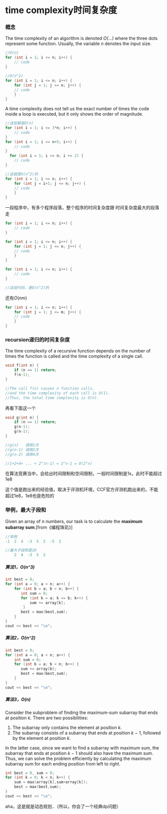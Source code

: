 # time complexity时间复杂度

### 概念

The time complexity of an algorithm is denoted *O(...)* where the three dots represent some function. Usually, the variable *n* denotes the input size.

```cpp
//O(n)
for (int i = 1; i <= n; i++) {
    // code
}
```

```cpp
//O(n^2)
for (int i = 1; i <= n; i++) {
    for (int j = 1; j <= n; j++) {
	// code
	} 
}
```

A time complexity does not tell us the exact number of times the code inside a loop is executed, but it only shows the order of magnitude.

```cpp
//这些都是O(n)
for (int i = 1; i <= 3*n; i++) {
    // code
}
for (int i = 1; i <= n+5; i++) {
    // code
}
  for (int i = 1; i <= n; i += 2) {
    // code
}
```

```cpp
//这就是O(n^2)的
for (int i = 1; i <= n; i++) {
    for (int j = i+1; j <= n; j++) {
	// code
	} 
}
```

一段程序中，有多个程序段落，整个程序的时间复杂度跟 时间复杂度最大的段落走

```cpp
for (int i = 1; i <= n; i++) {
    // code
}

for (int i = 1; i <= n; i++) {
    for (int j = 1; j <= n; j++) {
	// code
	}
}

for (int i = 1; i <= n; i++) {
    // code
}

//这段代码，是O(n^2)的
```

还有$O(nm)$

```cpp
for (int i = 1; i <= n; i++) {
    for (int j = 1; j <= m; j++) {
	// code
	} 
}
```

### recursion递归的时间复杂度

The time complexity of a recursive function depends on the number of times the function is called and the time complexity of a single call.

```cpp
void f(int n) {
    if (n == 1) return;
    f(n-1);
}

//The call f(n) causes n function calls, 
//and the time complexity of each call is O(1).
//Thus, the total time complexity is O(n).
```

再看下面这一个

```cpp
void g(int n) {
    if (n == 1) return;
    g(n-1);
    g(n-1);
}

//g(n)   调用1次
//g(n-1) 调用2次
//g(n-2) 调用4次

//1+2+4+ ... + 2^(n-1) = 2^n-1 = O(2^n)
```



在算法竞赛当中，会给出时间限制和空间限制，一般时间限制是1s，此时不能超过1e8

这个值是跑出来的经验值，取决于评测机环境，CCF官方评测机跑出来的，不能超过1e8，1e8也是危险的



### 举例，最大子段和

Given an array of *n* numbers, our task is to calculate the **maximum subarray sum**.[from《编程珠玑》]

```cpp
//举例
-1  2  4  -3  5  2  -5  2

//最大子段和是10
    2  4  -3  5  2
```



##### 算法1，*O(n^3)​*

```cpp
int best = 0;
for (int a = 0; a < n; a++) {
    for (int b = a; b < n; b++) {
       int sum = 0;
       for (int k = a; k <= b; k++) {
           sum += array[k];
		}
       best = max(best,sum);
    }
}
cout << best << "\n";
```

##### 算法2，*O(n^2)​*

```cpp
int best = 0;
for (int a = 0; a < n; a++) {
    int sum = 0;
    for (int b = a; b < n; b++) {
       sum += array[b];
       best = max(best,sum);
    }
}
cout << best << "\n";
```

##### 算法3，*O(n)​*

Consider the subproblem of finding the maximum-sum subarray that ends at position *k*. There are two possibilities:

1. The subarray only contains the element at position *k*.
2. The subarray consists of a subarray that ends at position *k* − 1, followed by the element at position *k*.

In the latter case, since we want to find a subarray with maximum sum, the subarray that ends at position *k* − 1 should also have the maximum sum. Thus, we can solve the problem efficiently by calculating the maximum subarray sum for each ending position from left to right.

```cpp
int best = 0, sum = 0;
for (int k = 0; k < n; k++) {
    sum = max(array[k],sum+array[k]);
    best = max(best,sum);
}
cout << best << "\n";
```

aha，这是就是动态规划..（所以，你会了一个经典dp问题）